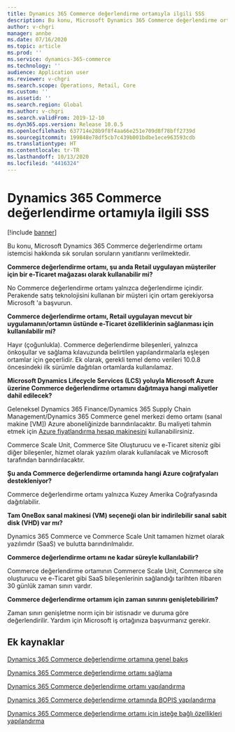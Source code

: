 ```yaml
---
title: Dynamics 365 Commerce değerlendirme ortamıyla ilgili SSS
description: Bu konu, Microsoft Dynamics 365 Commerce değerlendirme ortamı istemcisi hakkında sık sorulan soruların yanıtlarını verilmektedir.
author: v-chgri
manager: annbe
ms.date: 07/16/2020
ms.topic: article
ms.prod: ''
ms.service: dynamics-365-commerce
ms.technology: ''
audience: Application user
ms.reviewer: v-chgri
ms.search.scope: Operations, Retail, Core
ms.custom: ''
ms.assetid: ''
ms.search.region: Global
ms.author: v-chgri
ms.search.validFrom: 2019-12-10
ms.dyn365.ops.version: Release 10.0.5
ms.openlocfilehash: 637714e28b9f8f4aa66e251e709d8f78bff2739d
ms.sourcegitcommit: 199848e78df5cb7c439b001bdbe1ece963593cdb
ms.translationtype: HT
ms.contentlocale: tr-TR
ms.lasthandoff: 10/13/2020
ms.locfileid: "4416324"
---
```

# <a name="dynamics-365-commerce-evaluation-environment-faq"></a>Dynamics 365 Commerce değerlendirme ortamıyla ilgili SSS

[!include [banner](includes/banner.md)]

Bu konu, Microsoft Dynamics 365 Commerce değerlendirme ortamı istemcisi hakkında sık sorulan soruların yanıtlarını verilmektedir.

**Commerce değerlendirme ortamı, şu anda Retail uygulayan müşteriler için bir e-Ticaret mağazası olarak kullanabilir mi?**

No Commerce değerlendirme ortamı yalnızca değerlendirme içindir. Perakende satış teknolojisini kullanan bir müşteri için ortam gerekiyorsa Microsoft 'a başvurun.

**Commerce değerlendirme ortamı, Retail uygulayan mevcut bir uygulamanın/ortamın üstünde e-Ticaret özelliklerinin sağlanması için kullanılabilir mi?**

Hayır (çoğunlukla). Commerce değerlendirme bileşenleri, yalnızca önkoşullar ve sağlama kılavuzunda belirtilen yapılandırmalarla eşleşen ortamlar için geçerlidir. Ek olarak, gerekli temel demo verileri 10.0.8 öncesindeki ilk sürümle dağıtılan ortamlarda kullanılamaz. 

**Microsoft Dynamics Lifecycle Services (LCS) yoluyla Microsoft Azure üzerine Commerce değerlendirme ortamını dağıtmaya hangi maliyetler dahil edilecek?**

Geleneksel Dynamics 365 Finance/Dynamics 365 Supply Chain Management/Dynamics 365 Commerce genel merkezi demo ortamı (sanal makine \[VM\]) Azure aboneliğinizde barındırılacaktır. Bu maliyeti tahmin etmek için [Azure fiyatlandırma hesap makinesini](https://azure.microsoft.com/pricing/calculator/) kullanabilirsiniz.

Commerce Scale Unit, Commerce Site Oluşturucu ve e-Ticaret siteniz gibi diğer bileşenler, hizmet olarak yazılım olarak kullanılacak ve Microsoft tarafından barındırılacaktır.

**Şu anda Commerce değerlendirme ortamında hangi Azure coğrafyaları destekleniyor?**

Commerce değerlendirme ortamı yalnızca Kuzey Amerika Coğrafyasında dağıtılabilir.

**Tam OneBox sanal makinesi (VM) seçeneği olan bir indirilebilir sanal sabit disk (VHD) var mı?**

Dynamics 365 Commerce ve Commerce Scale Unit tamamen hizmet olarak yazılımdır (SaaS) ve bulutta barındırılmalıdır.

**Commerce değerlendirme ortamı ne kadar süreyle kullanılabilir?**

Commerce değerlendirme ortamının Commerce Scale Unit, Commerce site oluşturucu ve e-Ticaret gibi SaaS bileşenlerinin sağlandığı tarihten itibaren 30 günlük zaman sınırı vardır.

**Commerce değerlendirme ortamım için zaman sınırını genişletebilirim?**

Zaman sınırı genişletme norm için bir istisnadır ve duruma göre değerlendirilir. Yardım için Microsoft iş ortağınıza başvurmanız gerekir.

## <a name="additional-resources"></a>Ek kaynaklar

[Dynamics 365 Commerce değerlendirme ortamına genel bakış](cpe-overview.md)

[Dynamics 365 Commerce değerlendirme ortamı sağlama](provisioning-guide.md)

[Dynamics 365 Commerce değerlendirme ortamı yapılandırma](cpe-post-provisioning.md)

[Dynamics 365 Commerce değerlendirme ortamında BOPIS yapılandırma](cpe-bopis.md)

[Dynamics 365 Commerce değerlendirme ortamı için isteğe bağlı özellikleri yapılandırma](cpe-optional-features.md)
